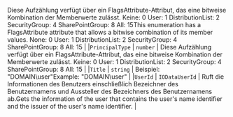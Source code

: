 <span data-ttu-id="faf3e-p102">Diese Aufzählung verfügt über ein FlagsAttribute-Attribut, das eine bitweise Kombination der Memberwerte zulässt. Keine: 0 User: 1 DistributionList: 2 SecurityGroup: 4 SharePointGroup: 8 All: 15</span><span class="sxs-lookup"><span data-stu-id="faf3e-p102">This enumeration has a FlagsAttribute attribute that allows a bitwise combination of its member values. None: 0 User: 1 DistributionList: 2 SecurityGroup: 4 SharePointGroup: 8 All: 15</span></span> |
|`PrincipalType`      | `number` | Diese Aufzählung verfügt über ein FlagsAttribute-Attribut, das eine bitweise Kombination der Memberwerte zulässt. Keine: 0 User: 1 DistributionList: 2 SecurityGroup: 4 SharePointGroup: 8 All: 15 |
|`Title`      | `string` | <span data-ttu-id="faf3e-114">Beispiel: "DOMAIN\user"</span><span class="sxs-lookup"><span data-stu-id="faf3e-114">Example: "DOMAIN\user"</span></span> |
|`UserId`      | `IODataUserId` | <span data-ttu-id="faf3e-115">Ruft die Informationen des Benutzers einschließlich Bezeichner des Benutzernamens und Aussteller des Bezeichners des Benutzernamens ab.</span><span class="sxs-lookup"><span data-stu-id="faf3e-115">Gets the information of the user that contains the user's name identifier and the issuer of the user's name identifier.</span></span> |






